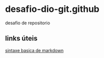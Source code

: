 # desafio-dio-git.github
desafio de repositorio

## links úteis 
[sintaxe basica de markdown](https://www.markdownguide.org/basic-syntax/)
